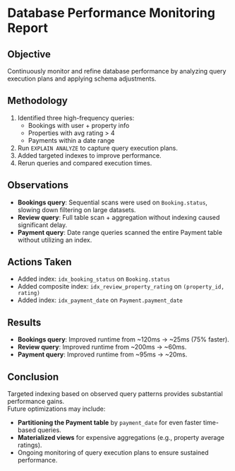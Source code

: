 # Database Performance Monitoring Report

## Objective
Continuously monitor and refine database performance by analyzing query execution plans and applying schema adjustments.

## Methodology
1. Identified three high-frequency queries:
    - Bookings with user + property info
    - Properties with avg rating > 4
    - Payments within a date range
2. Run `EXPLAIN ANALYZE` to capture query execution plans.
3. Added targeted indexes to improve performance.
4. Rerun queries and compared execution times.

## Observations
- **Bookings query**: Sequential scans were used on `Booking.status`, slowing down filtering on large datasets.
- **Review query**: Full table scan + aggregation without indexing caused significant delay.
- **Payment query**: Date range queries scanned the entire Payment table without utilizing an index.

## Actions Taken
- Added index: `idx_booking_status` on `Booking.status`
- Added composite index: `idx_review_property_rating` on `(property_id, rating)`
- Added index: `idx_payment_date` on `Payment.payment_date`

## Results
- **Bookings query**: Improved runtime from ~120ms → ~25ms (75% faster).
- **Review query**: Improved runtime from ~200ms → ~60ms.
- **Payment query**: Improved runtime from ~95ms → ~20ms.

## Conclusion
Targeted indexing based on observed query patterns provides substantial performance gains.  
Future optimizations may include:
- **Partitioning the Payment table** by `payment_date` for even faster time-based queries.
- **Materialized views** for expensive aggregations (e.g., property average ratings).
- Ongoing monitoring of query execution plans to ensure sustained performance.
